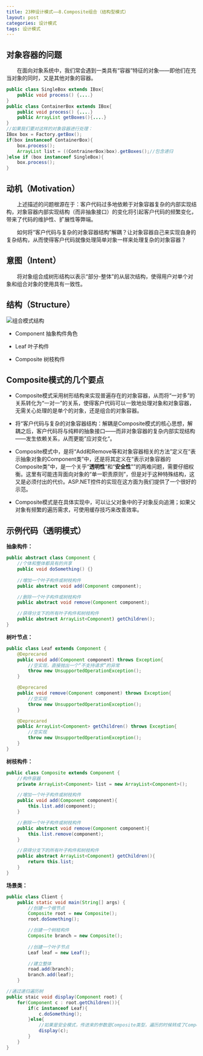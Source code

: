 ```yaml
---
title: 23种设计模式——8.Composite组合（结构型模式）
layout: post
categories: 设计模式
tags: 设计模式
---
```

## 对象容器的问题

​&emsp;&emsp;在面向对象系统中，我们常会遇到一类具有“容器”特征的对象——即他们在充当对象的同时，又是其他对象的容器。	

```java
public class SingleBox extends IBox{
    public void process() {....}
}
public class ContainerBox extends IBox{
    public void process() {....}
    public ArrayList getBoxes(){....}
}
//如果我们要对这样的对象容器进行处理：
IBox box = Factory.getBox();
if(box instanceof ContainerBox){
    box.process();
    ArrayList list = ((ContrainerBox)box).getBoxes();//包含递归
}else if (box instanceof SingleBox){
    box.process();
}
```



## 动机（Motivation） 

​&emsp;&emsp;上述描述的问题根源在于：客户代码过多地依赖于对象容器复杂的内部实现结构，对象容器内部实现结构（而非抽象接口）的变化将引起客户代码的频繁变化，带来了代码的维护性、扩展性等弊端。

​&emsp;&emsp;如何将“客户代码与复杂的对象容器结构”解耦？让对象容器自己来实现自身的复杂结构，从而使得客户代码就像处理简单对象一样来处理复杂的对象容器？

## 意图（Intent）

​&emsp;&emsp;将对象组合成树形结构以表示“部分-整体”的从层次结构，使得用户对单个对象和组合对象的使用具有一致性。

## 结构（Structure）

![组合模式结构](https://github.com/DaLian369/DaLian369.github.io/tree/master/img/组合模式结构.jpg)

- Component 抽象构件角色

- Leaf 叶子构件

- Composite 树枝构件

## Composite模式的几个要点

- Composite模式采用树形结构来实现普遍存在的对象容器，从而将“一对多”的关系转化为“一对一”的关系，使得客户代码可以一致地处理对象和对象容器，无需关心处理的是单个的对象，还是组合的对象容器。

- 将“客户代码与复杂的对象容器结构：解耦是Composite模式的核心思想，解耦之后，客户代码将与纯粹的抽象接口——而非对象容器的复杂内部实现结构——发生依赖关系，从而更能”应对变化“。

- Composite模式中，是将“Add和Remove等和对象容器相关的方法”定义在“表示抽象对象的Component类”中，还是将其定义在“表示对象容器的Composite类”中，是一个关乎“**透明性**”和“**安全性**"”的两难问题，需要仔细权衡。这里有可能违背面向对象的“单一职责原则”，但是对于这种特殊结构，这又是必须付出的代价。ASP.NET控件的实现在这方面为我们提供了一个很好的示范。

- Composite模式是在具体实现中，可以让父对象中的子对象反向追溯；如果父对象有频繁的遍历需求，可使用缓存技巧来改善效率。

## 示例代码（透明模式）
**抽象构件：**
```java
public abstract class Component {
	//个体和整体都具有的共享
	public void doSomething() {}
	
	//增加一个叶子构件或树枝构件
	public abstract void add(Component component);

	//删除一个叶子构件或树枝构件
	public abstract void remove(Component component);

	//获得分支下的所有叶子构件和树枝构件
	public abstract ArrayList<Component) getChildren();
}
```
**树叶节点：**
```java
public class Leaf extends Component {
	@Deprecared
	public void add(Component component) throws Exception{
		//空实现，直接抛出一个“不支持请求”的异常	
		throw new UnsupportedOperationException();
	}

	@Deprecared
	public void remove(Component component) throws Exception{
		//空实现
		throw new UnsupportedOperationException();
	}

	@Deprecared
	public ArrayList<Component> getChildren() throws Exception{
		//空实现	
		throw new UnsupportedOperationException();
	}
}
```
**树枝构件：**
```java
public class Composite extends Component {
	//构件容器
	private ArrayList<Component> list = new ArrayList<Component>();

	//增加一个叶子构件或树枝构件
	public void add(Component component){
		this.list.add(component);
	}

	//删除一个叶子构件或树枝构件
	public abstract void remove(Component component){
		this.list.remove(component);
	}

	//获得分支下的所有叶子构件和树枝构件
	public abstract ArrayList<Component) getChildren(){
		return this.list;
	}
}
```
**场景类：**
```java
public class Client {
	public static void main(String[] args) {
		//创建一个根节点
		Composite root = new Composite();
		root.doSomething();

		//创建一个树枝构件
		Composite branch = new Composite();
		
		//创建一个叶子节点
		Leaf leaf = new Leaf();

		//建立整体
		road.add(branch);
		branch.add(leaf);
	}

//通过递归遍历树
public staic void display(Component root) {
	for(Component c : root.getChildren()){
		if(c instanceof Leaf){
			c.doSomething();
		}else{
			//如果是安全模式，传进来的参数是Composite类型，遍历的时候转成了Component类型，所以需要在c前面进行强制转换(Composite)c
			display(c);
		}
	}
}
```
